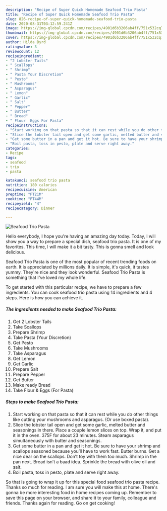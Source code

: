 ```yaml
---
description: "Recipe of Super Quick Homemade Seafood Trio Pasta"
title: "Recipe of Super Quick Homemade Seafood Trio Pasta"
slug: 826-recipe-of-super-quick-homemade-seafood-trio-pasta
date: 2020-08-31T03:12:59.241Z
image: https://img-global.cpcdn.com/recipes/4901d6b3206ab4ff/751x532cq70/seafood-trio-pasta-recipe-main-photo.jpg
thumbnail: https://img-global.cpcdn.com/recipes/4901d6b3206ab4ff/751x532cq70/seafood-trio-pasta-recipe-main-photo.jpg
cover: https://img-global.cpcdn.com/recipes/4901d6b3206ab4ff/751x532cq70/seafood-trio-pasta-recipe-main-photo.jpg
author: Hilda Byrd
ratingvalue: 3
reviewcount: 12
recipeingredient:
- "2 Lobster Tails"
- " Scallops"
- " Shrimp"
- " Pasta Your Discretion"
- " Pesto"
- " Mushrooms"
- " Asparagus"
- " Lemon"
- " Garlic"
- " Salt"
- " Pepper"
- " Butter"
- " Bread"
- " Flour  Eggs For Pasta"
recipeinstructions:
- "Start working on that pasta so that it can rest while you do other things like cutting your mushrooms and asparagus. (Or use boxed pasta)."
- "Slice the lobster tail open and get some garlic, melted butter and seasonings in there. Place a couple lemon slices on top. Wrap it, and put it in the oven. 375F for about 23 minutes. Steam asparagus simultaneously with butter and seasonings."
- "Get some butter in a pan and get it hot. Be sure to have your shrimp and scallops seasoned because you’ll have to work fast. Butter burns. Get a nice dear on the scallops. Don’t toy with them too much. Shrimp in the pan next. Bread isn’t a baad idea. Sprinkle the bread with olive oil and salt."
- "Boil pasta, toss in pesto, plate and serve right away."
categories:
- Recipe
tags:
- seafood
- trio
- pasta

katakunci: seafood trio pasta 
nutrition: 180 calories
recipecuisine: American
preptime: "PT21M"
cooktime: "PT44M"
recipeyield: "4"
recipecategory: Dinner

---
```



![Seafood Trio Pasta](https://img-global.cpcdn.com/recipes/4901d6b3206ab4ff/751x532cq70/seafood-trio-pasta-recipe-main-photo.jpg)

Hello everybody, I hope you're having an amazing day today. Today, I will show you a way to prepare a special dish, seafood trio pasta. It is one of my favorites. This time, I will make it a bit tasty. This is gonna smell and look delicious.



Seafood Trio Pasta is one of the most popular of recent trending foods on earth. It is appreciated by millions daily. It is simple, it's quick, it tastes yummy. They're nice and they look wonderful. Seafood Trio Pasta is something that I've loved my whole life.


To get started with this particular recipe, we have to prepare a few ingredients. You can cook seafood trio pasta using 14 ingredients and 4 steps. Here is how you can achieve it.

<!--inarticleads1-->

##### The ingredients needed to make Seafood Trio Pasta:

1. Get 2 Lobster Tails
1. Take  Scallops
1. Prepare  Shrimp
1. Take  Pasta (Your Discretion)
1. Get  Pesto
1. Take  Mushrooms
1. Take  Asparagus
1. Get  Lemon
1. Get  Garlic
1. Prepare  Salt
1. Prepare  Pepper
1. Get  Butter
1. Make ready  Bread
1. Take  Flour &amp; Eggs (For Pasta)




<!--inarticleads2-->

##### Steps to make Seafood Trio Pasta:

1. Start working on that pasta so that it can rest while you do other things like cutting your mushrooms and asparagus. (Or use boxed pasta).
1. Slice the lobster tail open and get some garlic, melted butter and seasonings in there. Place a couple lemon slices on top. Wrap it, and put it in the oven. 375F for about 23 minutes. Steam asparagus simultaneously with butter and seasonings.
1. Get some butter in a pan and get it hot. Be sure to have your shrimp and scallops seasoned because you’ll have to work fast. Butter burns. Get a nice dear on the scallops. Don’t toy with them too much. Shrimp in the pan next. Bread isn’t a baad idea. Sprinkle the bread with olive oil and salt.
1. Boil pasta, toss in pesto, plate and serve right away.




So that is going to wrap it up for this special food seafood trio pasta recipe. Thanks so much for reading. I am sure you will make this at home. There's gonna be more interesting food in home recipes coming up. Remember to save this page on your browser, and share it to your family, colleague and friends. Thanks again for reading. Go on get cooking!
